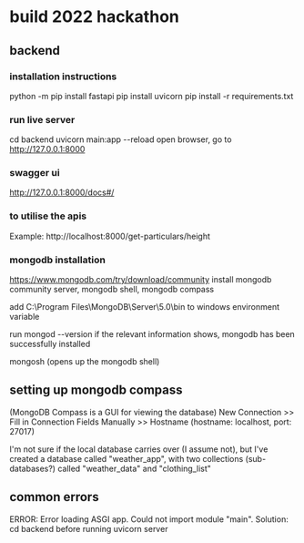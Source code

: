 # build 2022 hackathon

## backend
### installation instructions
python -m pip install fastapi
pip install uvicorn
pip install -r requirements.txt

### run live server
cd backend
uvicorn main:app --reload
open browser, go to http://127.0.0.1:8000

### swagger ui
http://127.0.0.1:8000/docs#/

### to utilise the apis
Example: http://localhost:8000/get-particulars/height 

### mongodb installation
https://www.mongodb.com/try/download/community
install mongodb community server, mongodb shell, mongodb compass

add C:\Program Files\MongoDB\Server\5.0\bin to windows environment variable

run mongod --version
if the relevant information shows, mongodb has been successfully installed

mongosh (opens up the mongodb shell)

## setting up mongodb compass
(MongoDB Compass is a GUI for viewing the database)
New Connection >> Fill in Connection Fields Manually >> Hostname (hostname: localhost, port: 27017)

I'm not sure if the local database carries over (I assume not), but I've created a database called "weather_app", with two collections (sub-databases?) called "weather_data" and "clothing_list"

## common errors
ERROR:    Error loading ASGI app. Could not import module "main".
Solution: cd backend before running uvicorn server